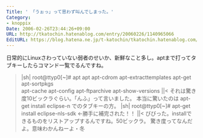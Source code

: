 ```yaml
---
Title: ' 「うぉっ」って思わず叫んでしまった。'
Category:
- knoppix
Date: 2006-02-26T23:44:26+09:00
URL: http://tkatochin.hatenablog.com/entry/20060226/1140965066
EditURL: https://blog.hatena.ne.jp/t-katochin/tkatochin.hatenablog.com/atom/entry/6653586347154756007
---
```


日常的にLinuxさわっていない弱者のせいか、新鮮なこと多し。aptまで打ってタブキーしたらコマンド一覧でるんですね。
>|sh|
root@ttyp0[~]# apt
apt                   apt-cdrom             apt-extracttemplates  apt-get               apt-sortpkgs          
apt-cache             apt-config            apt-ftparchive        apt-show-versions
||<
それは驚き度10ビックラぐらい。「んふ」って言いました。
本当に驚いたのは apt-get install eclipse-n でのタブキーの方。
>|sh|
root@ttyp0[~]# apt-get install eclipse-nls-sdk   ←勝手に補完された！！
||<
びびった。installできるものをリストアップするんですね。50ビックラ。
驚き度ってなんだよ。意味わかんねーよ・冬
